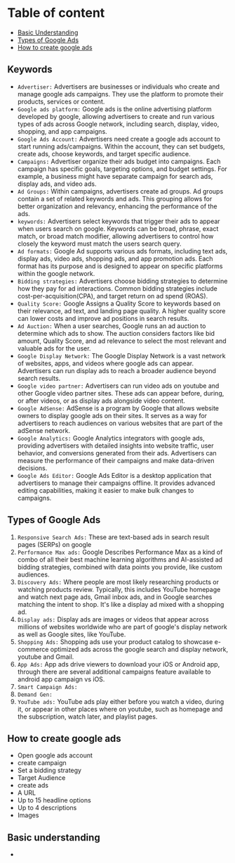 # Table  of content 
- [Basic Understanding](#basic-understanding)
- [Types of Google Ads](#types-of-google-ads)
- [How to create google ads](#how-to-create-google-ads)

## Keywords
- `Advertiser:` Advertisers are businesses or individuals who create and manage google ads campaigns. They use the platform to promote their products, services or content.
- `Google ads platform:` Google ads is the online advertising platform developed by google, allowing advertisers to create and run various types of ads across Google network, including search, display, video, shopping, and app campaigns.  
- `Google Ads Account:` Advertisers need create a google ads account to start running ads/campaigns. Within the account, they can set budgets, create ads, choose keywords, and target specific audience. 
- `Campaigns:` Advertiser organize their ads budget into campaigns. Each campaign has specific goals, targeting options, and budget settings. For example, a business might have separate campaign for search ads, display ads, and video ads.
- `Ad Groups:` Within campaigns, advertisers create ad groups. Ad groups contain  a set of related keywords and ads. This grouping allows for better organization and relevancy, enhancing the performance of the ads. 
- `keywords:` Advertisers select keywords that trigger their ads to appear when users search on google. Keywords can be broad, phrase, exact match, or broad match modifier, allowing advertisers to control how closely the keyword must match the users search query. 
- `Ad formats:` Google Ad supports various ads formats, including text ads, display ads, video ads, shopping ads, and app promotion ads. Each format has its purpose and is designed to appear on specific platforms within the google network. 
- `Bidding strategies:` Advertisers choose bidding strategies to determine how they pay for ad interactions. Common bidding strategies include cost-per-acquisition(CPA), and target return on ad spend (ROAS). 
- `Quality Score:` Google Assigns a Quality Score to keywords based on their relevance, ad text, and landing page quality. A higher quality score can lower costs and improve ad positions in search results.
- `Ad Auction:` When a user searches, Google runs an ad auction to determine which ads to show. The auction considers factors like bid amount, Quality Score, and ad relevance to select the most relevant and valuable ads for the user.
- `Google Display Network:` The Google Display Network is a vast network of websites, apps, and videos where google ads can appear. Advertisers can run display ads to reach a broader audience beyond search results. 
- `Google video partner:` Advertisers can run video ads on youtube and other Google video partner sites. These ads can appear before, during, or after videos, or as display ads alongside video content. 
- `Google AdSense:` AdSense is a program by Google that allows website owners to display google ads on their sites. It serves as a way for advertisers to reach audiences on various websites that are part of the adSense network.
- `Google Analytics:` Google Analytics integrators with google ads, providing advertisers with detailed insights into website traffic, user behavior, and conversions generated from their ads. Advertisers can measure the performance of their campaigns and make data-driven decisions. 
- `Google Ads Editor:` Google Ads Editor is a desktop application that advertisers to manage their campaigns offline. It provides advanced editing capabilities, making it easier to make bulk changes to campaigns. 

## Types of Google Ads 
1. `Responsive Search Ads:` These are text-based ads in search result pages (SERPs) on google 
2. `Performance Max ads:` Google Describes Performance Max as a kind of combo of all their best machine learning algorithms and AI-assisted ad bidding strategies, combined with data points you provide, like custom audiences.
3. `Discovery Ads:` Where people are most likely researching products or watching products review. Typically, this includes YouTube homepage and watch next page ads, Gmail inbox ads, and in Google searches matching the intent to shop. It's like a display ad mixed with a shopping ad.
4. `Display ads:` Display ads are images or videos that appear across millions of websites worldwide who are part of google's display network as well as Google sites, like YouTube. 
5. `Shopping Ads:` Shopping ads use your product catalog to showcase e-commerce optimized ads across the google search and display network, youtube and Gmail. 
6. `App Ads:` App ads drive viewers to download your iOS or Android app, through there are several additional campaigns feature available to android app campaign vs iOS. 
7. `Smart Campaign Ads:` 
8. `Demand Gen:` 
9. `YouTube ads:` YouTube ads play either before you watch a video, during it, or appear in other places where on youtube, such as homepage and the subscription, watch later, and playlist pages.

## How to create google ads 
- Open google ads account
- create campaign 
- Set a bidding strategy 
- Target Audience
- create ads
- A URL
- Up to 15 headline options 
- Up to 4 descriptions
- Images 

## 
## Basic understanding 
- 
